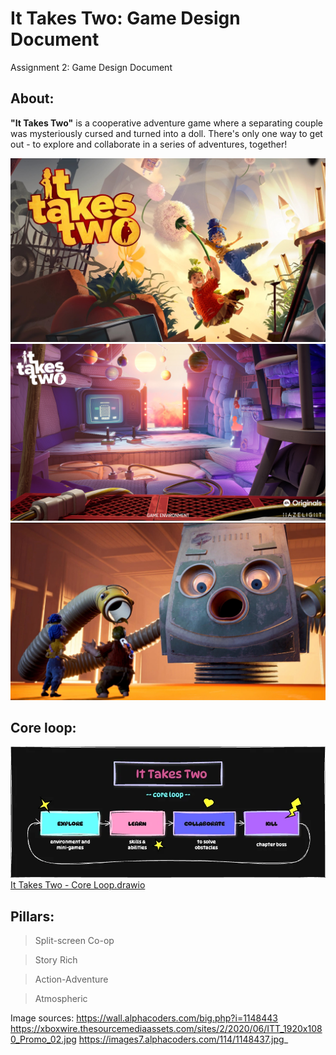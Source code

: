 # It Takes Two: Game Design Document
Assignment 2: Game Design Document

## About:
**"It Takes Two"** is a cooperative adventure game where a separating couple was mysteriously cursed and turned into a doll. There's only one way to get out - to explore and collaborate in a series of adventures, together! 

![img-1.jpg](src/img-1.jpg)
![Img-2.jpg](src/Img-2.jpg)
![img-3.jpg](src/img-3.jpg)

## Core loop:
![It Takes Two - Game Core Loop.webp](src/It%20Takes%20Two%20-%20Game%20Core%20Loop.webp)
[It Takes Two - Core Loop.drawio](It%20Takes%20Two%20-%20Core%20Loop.drawio)



## Pillars: 
> Split-screen Co-op

> Story Rich

> Action-Adventure

> Atmospheric



Image sources:
https://wall.alphacoders.com/big.php?i=1148443
https://xboxwire.thesourcemediaassets.com/sites/2/2020/06/ITT_1920x1080_Promo_02.jpg
https://images7.alphacoders.com/114/1148437.jpg_